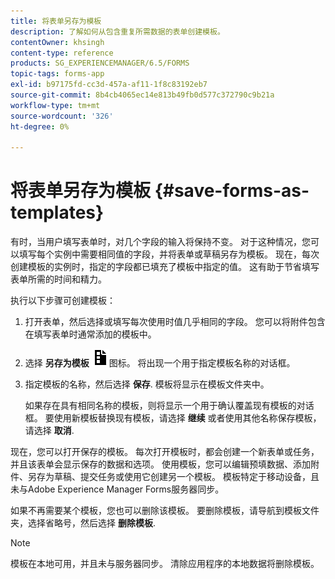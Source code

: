 ```yaml
---
title: 将表单另存为模板
description: 了解如何从包含重复所需数据的表单创建模板。
contentOwner: khsingh
content-type: reference
products: SG_EXPERIENCEMANAGER/6.5/FORMS
topic-tags: forms-app
exl-id: b97175fd-cc3d-457a-af11-1f8c83192eb7
source-git-commit: 8b4cb4065ec14e813b49fb0d577c372790c9b21a
workflow-type: tm+mt
source-wordcount: '326'
ht-degree: 0%

---
```


# 将表单另存为模板 {#save-forms-as-templates}

有时，当用户填写表单时，对几个字段的输入将保持不变。 对于这种情况，您可以填写每个实例中需要相同值的字段，并将表单或草稿另存为模板。 现在，每次创建模板的实例时，指定的字段都已填充了模板中指定的值。 这有助于节省填写表单所需的时间和精力。

执行以下步骤可创建模板：

1. 打开表单，然后选择或填写每次使用时值几乎相同的字段。 您可以将附件包含在填写表单时通常添加的模板中。
1. 选择 **另存为模板** ![save_as_template](assets/save_as_template.png)图标。 将出现一个用于指定模板名称的对话框。
1. 指定模板的名称，然后选择 **保存**. 模板将显示在模板文件夹中。

   如果存在具有相同名称的模板，则将显示一个用于确认覆盖现有模板的对话框。 要使用新模板替换现有模板，请选择 **继续** 或者使用其他名称保存模板，请选择 **取消**.

现在，您可以打开保存的模板。 每次打开模板时，都会创建一个新表单或任务，并且该表单会显示保存的数据和选项。 使用模板，您可以编辑预填数据、添加附件、另存为草稿、提交任务或使用它创建另一个模板。 模板特定于移动设备，且未与Adobe Experience Manager Forms服务器同步。

如果不再需要某个模板，您也可以删除该模板。 要删除模板，请导航到模板文件夹，选择省略号，然后选择 **删除模板**.

>[!NOTE]
>
>模板在本地可用，并且未与服务器同步。 清除应用程序的本地数据将删除模板。
